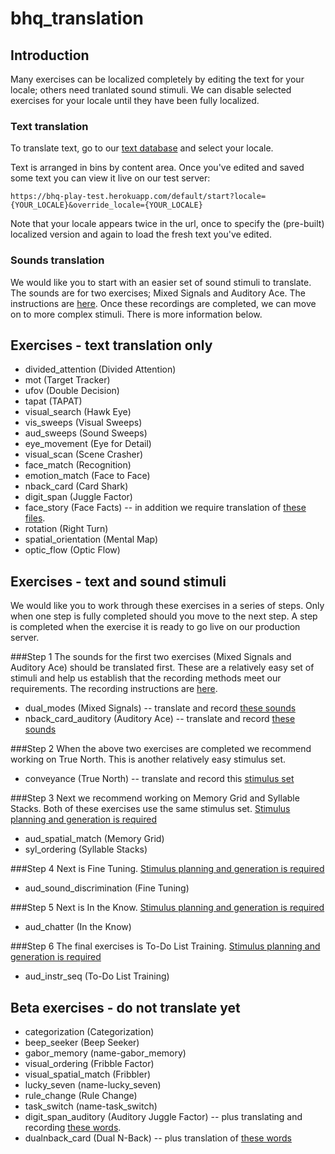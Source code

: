bhq_translation
===============

## Introduction
Many exercises can be localized completely by editing the text for your locale; others need tranlated sound stimuli. We can disable selected exercises for your locale until they have been fully localized.

### Text translation
To translate text, go to our [text database](https://tra:vame4uFA@tra.cloudant.com/rfm_loc/_design/rfm_loc/index.html#) and select your locale.

Text is arranged in bins by content area. Once you've edited and saved some text you can view it live on our test server:

	https://bhq-play-test.herokuapp.com/default/start?locale={YOUR_LOCALE}&override_locale={YOUR_LOCALE}
	
Note that your locale appears twice in the url, once to specify the (pre-built) localized version and again to load the fresh text you've edited.

### Sounds translation
We would like you to start with an easier set of sound stimuli to translate. The sounds are for two exercises; Mixed Signals and Auditory Ace.  The instructions are [here](easy_translations.md). Once these recordings are completed, we can move on to more complex stimuli. There is more information below. 

## Exercises - text translation only

* divided_attention (Divided Attention)
* mot (Target Tracker)
* ufov (Double Decision)
* tapat (TAPAT)
* visual_search (Hawk Eye)
* vis_sweeps (Visual Sweeps)
* aud_sweeps (Sound Sweeps)
* eye_movement (Eye for Detail)
* visual_scan (Scene Crasher)
* face_match (Recognition)
* emotion_match (Face to Face)
* nback_card (Card Shark)
* digit_span (Juggle Factor)
* face_story (Face Facts) -- in addition we require translation of [these files](face_story).
* rotation (Right Turn)
* spatial_orientation (Mental Map)
* optic_flow (Optic Flow)


## Exercises - text and sound stimuli
We would like you to work through these exercises in a series of steps. Only when one step is fully completed should you move to the next step. A step is completed when the exercise it is ready to go live on our production server. 

###Step 1 
The sounds for the first two exercises (Mixed Signals and Auditory Ace) should be translated first. These are a relatively easy set of stimuli and help us establish that the recording methods meet our requirements. The recording instructions are [here](easy_translations.md).  
* dual_modes (Mixed Signals)
 -- translate and record [these sounds](dual_modes.md)
*  nback_card_auditory (Auditory Ace)
 -- translate and record [these sounds](auditory_ace.md)

###Step 2 
When the above two exercises are completed we recommend working on True North. This is another relatively easy stimulus set.  
* conveyance (True North)
 -- translate and record this [stimulus set](conveyance.md)

###Step 3
Next we recommend working on Memory Grid and Syllable Stacks. Both of these exercises use the same stimulus set. [Stimulus planning and generation is required](misrp.md)
* aud_spatial_match (Memory Grid)
* syl_ordering (Syllable Stacks)


###Step 4 
Next is Fine Tuning. [Stimulus planning and generation is required](tua.md)
* aud_sound_discrimination (Fine Tuning)  


###Step 5
Next is In the Know. [Stimulus planning and generation is required](chatter.md)
*  aud_chatter (In the Know)


###Step 6
The final exercises is To-Do List Training. [Stimulus planning and generation is required](lad.md)
* aud_instr_seq (To-Do List Training)


## Beta exercises  - do not translate yet
*  categorization (Categorization)
*  beep_seeker (Beep Seeker)
*  gabor_memory (name-gabor_memory)
*  visual_ordering (Fribble Factor)
*  visual_spatial_match (Fribbler)
*  lucky_seven (name-lucky_seven)
*  rule_change (Rule Change)
*  task_switch (name-task_switch)
*  digit_span_auditory (Auditory Juggle Factor)
 -- plus translating and recording [these words](digit_span_auditory.md). 
*  dualnback_card (Dual N-Back)
 -- plus translation of [these words](auditory_ace.md) 














